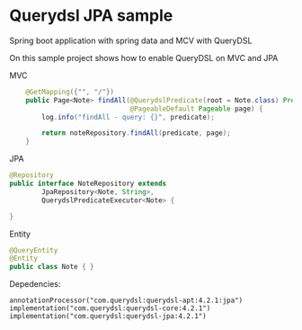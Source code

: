 # Querydsl JPA sample
Spring boot application with spring data and MCV with QueryDSL

On this sample project shows how to enable QueryDSL on MVC and JPA

MVC

```java
    @GetMapping({"", "/"})
    public Page<Note> findAll(@QuerydslPredicate(root = Note.class) Predicate predicate,
                              @PageableDefault Pageable page) {
        log.info("findAll - query: {}", predicate);

        return noteRepository.findAll(predicate, page);
    }
```

JPA

```java
@Repository
public interface NoteRepository extends
        JpaRepository<Note, String>,
        QuerydslPredicateExecutor<Note> {

}
```

Entity

```java
@QueryEntity
@Entity
public class Note { }
```

Depedencies:


```
annotationProcessor("com.querydsl:querydsl-apt:4.2.1:jpa")
implementation("com.querydsl:querydsl-core:4.2.1")
implementation("com.querydsl:querydsl-jpa:4.2.1")
```
